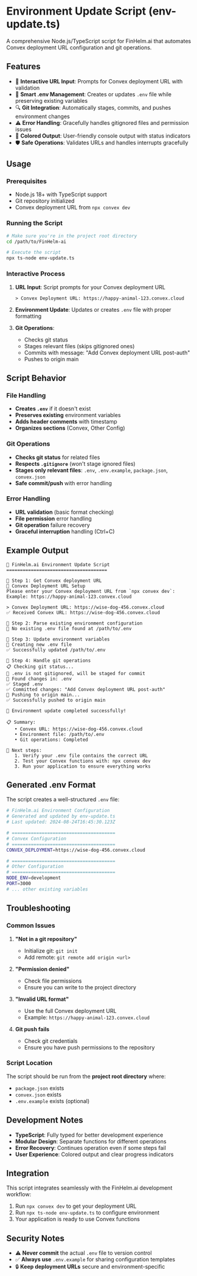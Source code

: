 # Environment Update Script (env-update.ts)

A comprehensive Node.js/TypeScript script for FinHelm.ai that automates Convex deployment URL configuration and git operations.

## Features

- 🔗 **Interactive URL Input**: Prompts for Convex deployment URL with validation
- 📄 **Smart .env Management**: Creates or updates `.env` file while preserving existing variables
- 🔍 **Git Integration**: Automatically stages, commits, and pushes environment changes
- ⚠️ **Error Handling**: Gracefully handles gitignored files and permission issues
- 🎨 **Colored Output**: User-friendly console output with status indicators
- 🛡️ **Safe Operations**: Validates URLs and handles interrupts gracefully

## Usage

### Prerequisites

- Node.js 18+ with TypeScript support
- Git repository initialized
- Convex deployment URL from `npx convex dev`

### Running the Script

```bash
# Make sure you're in the project root directory
cd /path/to/FinHelm-ai

# Execute the script
npx ts-node env-update.ts
```

### Interactive Process

1. **URL Input**: Script prompts for your Convex deployment URL
   ```
   > Convex Deployment URL: https://happy-animal-123.convex.cloud
   ```

2. **Environment Update**: Updates or creates `.env` file with proper formatting

3. **Git Operations**: 
   - Checks git status
   - Stages relevant files (skips gitignored ones)
   - Commits with message: "Add Convex deployment URL post-auth"
   - Pushes to origin main

## Script Behavior

### File Handling

- **Creates `.env`** if it doesn't exist
- **Preserves existing** environment variables
- **Adds header comments** with timestamp
- **Organizes sections** (Convex, Other Config)

### Git Operations

- **Checks git status** for related files
- **Respects `.gitignore`** (won't stage ignored files)
- **Stages only relevant files**: `.env`, `.env.example`, `package.json`, `convex.json`
- **Safe commit/push** with error handling

### Error Handling

- **URL validation** (basic format checking)
- **File permission** error handling
- **Git operation** failure recovery
- **Graceful interruption** handling (Ctrl+C)

## Example Output

```
🚀 FinHelm.ai Environment Update Script
=====================================

📍 Step 1: Get Convex deployment URL
🔗 Convex Deployment URL Setup
Please enter your Convex deployment URL from `npx convex dev`:
Example: https://happy-animal-123.convex.cloud

> Convex Deployment URL: https://wise-dog-456.convex.cloud
✅ Received Convex URL: https://wise-dog-456.convex.cloud

📍 Step 2: Parse existing environment configuration
📄 No existing .env file found at /path/to/.env

📍 Step 3: Update environment variables
📝 Creating new .env file
✅ Successfully updated /path/to/.env

📍 Step 4: Handle git operations
📋 Checking git status...
📄 .env is not gitignored, will be staged for commit
📝 Found changes in: .env
✅ Staged .env
✅ Committed changes: "Add Convex deployment URL post-auth"
🚀 Pushing to origin main...
✅ Successfully pushed to origin main

🎉 Environment update completed successfully!

📋 Summary:
   • Convex URL: https://wise-dog-456.convex.cloud
   • Environment file: /path/to/.env
   • Git operations: Completed

🚀 Next steps:
   1. Verify your .env file contains the correct URL
   2. Test your Convex functions with: npx convex dev
   3. Run your application to ensure everything works
```

## Generated .env Format

The script creates a well-structured `.env` file:

```bash
# FinHelm.ai Environment Configuration
# Generated and updated by env-update.ts
# Last updated: 2024-08-24T16:45:30.123Z

# ======================================
# Convex Configuration
# ======================================
CONVEX_DEPLOYMENT=https://wise-dog-456.convex.cloud

# ======================================
# Other Configuration
# ======================================
NODE_ENV=development
PORT=3000
# ... other existing variables
```

## Troubleshooting

### Common Issues

1. **"Not in a git repository"**
   - Initialize git: `git init`
   - Add remote: `git remote add origin <url>`

2. **"Permission denied"**
   - Check file permissions
   - Ensure you can write to the project directory

3. **"Invalid URL format"**
   - Use the full Convex deployment URL
   - Example: `https://happy-animal-123.convex.cloud`

4. **Git push fails**
   - Check git credentials
   - Ensure you have push permissions to the repository

### Script Location

The script should be run from the **project root directory** where:
- `package.json` exists
- `convex.json` exists
- `.env.example` exists (optional)

## Development Notes

- **TypeScript**: Fully typed for better development experience
- **Modular Design**: Separate functions for different operations
- **Error Recovery**: Continues operation even if some steps fail
- **User Experience**: Colored output and clear progress indicators

## Integration

This script integrates seamlessly with the FinHelm.ai development workflow:

1. Run `npx convex dev` to get your deployment URL
2. Run `npx ts-node env-update.ts` to configure environment
3. Your application is ready to use Convex functions

## Security Notes

- ⚠️ **Never commit** the actual `.env` file to version control
- ✅ **Always use** `.env.example` for sharing configuration templates
- 🔒 **Keep deployment URLs** secure and environment-specific